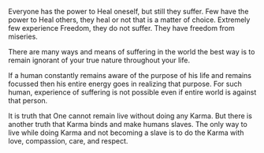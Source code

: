 Everyone has the power to Heal oneself, but still they suffer.
Few have the power to Heal others, they heal or not that is a matter of choice.
Extremely few experience Freedom, they do not suffer. They have freedom from miseries.

There are many ways and means of suffering in the world the best way is to remain ignorant of your true nature throughout your life.

If a human constantly remains aware of the purpose of his life and remains focussed then his entire energy goes in realizing that purpose. For such human, experience of suffering is not possible even if entire world is against that person.

It is truth that One cannot remain live without doing any Karma. But there is another truth that Karma binds and make humans slaves. The only way to live while doing Karma and not becoming a slave is to do the Karma with love, compassion, care, and respect.



